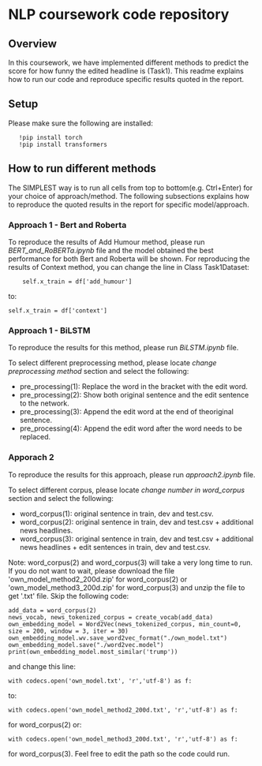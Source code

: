 # NLP coursework code repository

## Overview
In this coursework, we have implemented different methods to predict the score for how funny the edited headline is (Task1). This readme explains how to run our code and reproduce specific results quoted in the report.

## Setup

Please make sure the following are installed:

	   !pip install torch
	   !pip install transformers
	        
## How to run different methods
The SIMPLEST way is to run all cells from top to bottom(e.g. Ctrl+Enter) for your choice of approach/method. The following subsections explains how to reproduce the quoted results in the report for specific model/approach.

### Approach 1 - Bert and Roberta
To reproduce the results of Add Humour method, please run *BERT_and_RoBERTa.ipynb* file and the model obtained the best performance for both Bert and Roberta will be shown.
For reproducing the results of Context method, you can change the line in Class Task1Dataset:

        self.x_train = df['add_humour']
	
to:

	self.x_train = df['context']
	

### Approach 1 - BiLSTM
To reproduce the results for this method, please run *BiLSTM.ipynb* file. 

To select different preprocessing method, please locate *change preprocessing method* section and select the following:

- pre_processing(1):  Replace the word in the bracket with the edit word.  
- pre_processing(2):  Show both original sentence and the edit sentence to the network.  
- pre_processing(3):  Append the edit word at the end of theoriginal sentence.  
- pre_processing(4):  Append the edit word after the word needs to be replaced.


### Apporach 2

To reproduce the results for this approach, please run *approach2.ipynb* file. 

To select different corpus, please locate *change number in word_corpus* section and select the following:

- word_corpus(1): original  sentence  in train, dev and test.csv.
- word_corpus(2): original  sentence  in train, dev and test.csv + additional  news  headlines.
- word_corpus(3): original  sentence  in train, dev and test.csv + additional  news  headlines + edit sentences in train, dev and test.csv.

Note: word_corpus(2) and word_corpus(3) will take a very long time to run. If you do not want to wait, please download the file 'own_model_method2_200d.zip' for word_corpus(2) or 'own_model_method3_200d.zip' for word_corpus(3) and unzip the file to get '.txt' file. Skip the following code:
	
	add_data = word_corpus(2)
	news_vocab, news_tokenized_corpus = create_vocab(add_data)
	own_embedding_model = Word2Vec(news_tokenized_corpus, min_count=0, size = 200, window = 3, iter = 30)
	own_embedding_model.wv.save_word2vec_format("./own_model.txt")
	own_embedding_model.save("./word2vec.model")
	print(own_embedding_model.most_similar('trump'))
	
and change this line:
	
	with codecs.open('own_model.txt', 'r','utf-8') as f:
to: 

	with codecs.open('own_model_method2_200d.txt', 'r','utf-8') as f:
	
for word_corpus(2) or:

	with codecs.open('own_model_method3_200d.txt', 'r','utf-8') as f:
	
for word_corpus(3). Feel free to edit the path so the code could run. 
